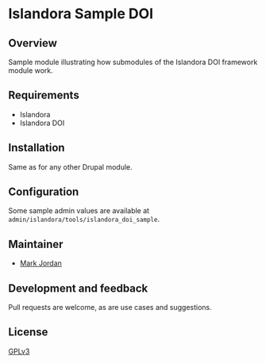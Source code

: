 # Islandora Sample DOI

## Overview

Sample module illustrating how submodules of the Islandora DOI framework module work.

## Requirements

* Islandora
* Islandora DOI

## Installation

Same as for any other Drupal module.

## Configuration

Some sample admin values are available at `admin/islandora/tools/islandora_doi_sample`.

## Maintainer

* [Mark Jordan](https://github.com/mjordan)

## Development and feedback

Pull requests are welcome, as are use cases and suggestions.

## License

 [GPLv3](http://www.gnu.org/licenses/gpl-3.0.txt)

